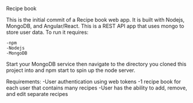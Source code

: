 Recipe book

This is the initial commit of a Recipe book web app. It is built with Nodejs, MongoDB, and Angular/React. This is a REST API
app that uses mongo to store user data.
To run it requires:

    -npm
    -Nodejs
    -MongoDB

Start your MongoDB service then navigate to the directory you cloned this project into and npm start to spin up the node server.

Requirements:
    -User authentication using web tokens
    -1 recipe book for each user that contains many recipes
    -User has the ability to add, remove, and edit separate recipes
